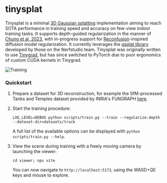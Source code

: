 # tinysplat

Tinysplat is a minimal [3D Gaussian splatting](https://arxiv.org/abs/2308.04079) implementation aiming to reach SOTA performance in training speed and accuracy on few-view indoor training tasks. It supports depth-guided regularization in the manner of [Chung et al, 2023](https://arxiv.org/abs/2311.13398), with in-progress support for [Reconfusion](https://arxiv.org/abs/2312.02981)-inspired diffusion model regularization. It currently leverages the [gsplat library](https://github.com/nerfstudio-project/gsplat) developed by those on the Nerfstudio team. Tinysplat was originally written to use [Tinygrad](https://github.com/tinygrad/tinygrad), but has since switched to PyTorch due to poor ergonomics of custom CUDA kernels in Tinygrad.

![Training](/docs/static/training.gif?raw=true)

### Quickstart

1. Prepare a dataset for 3D reconstruction, for example the SfM-processed Tanks and Temples dataset provided by INRIA's FUNGRAPH [here](https://repo-sam.inria.fr/fungraph/3d-gaussian-splatting/datasets/input/tandt_db.zip).

2. Start the training procedure:

    `LOG_LEVEL=DEBUG python scripts/train.py --train --regularize-depth --dataset-dir=datasets/truck`

    A full list of the available options can be displayed with `python scripts/train.py --help`.

3. View the scene during training with a freely moving camera by launching the viewer:

    `cd viewer; npx vite`

    You can now navigate to `http://localhost:5173`, using the WASD+QE keys and mouse to explore.
